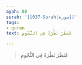 ```yaml
---
ayah: 88
surah: '[[037-Surah|سورة]]'
tags:
- quran
text: فَنَظَرَ نَظْرَةً فِي النُّجُومِ

---
```

> فَنَظَرَ نَظْرَةً فِي النُّجُومِ
